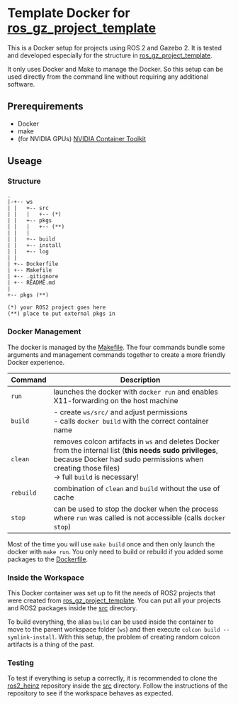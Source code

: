 # Template Docker for [ros_gz_project_template](https://github.com/gazebosim/ros_gz_project_template/tree/main)

This is a Docker setup for projects using ROS 2 and Gazebo 2. It is tested and developed especially for the structure in [ros_gz_project_template](https://github.com/gazebosim/ros_gz_project_template/tree/main).

It only uses Docker and Make to manage the Docker. So this setup can be used directly from the command line without requiring any additional software.

## Prerequirements
- Docker
- make
- (for NVIDIA GPUs) [NVIDIA Container Toolkit](https://docs.nvidia.com/datacenter/cloud-native/container-toolkit/latest/install-guide.html)

## Useage
### Structure
```
.
|-+-- ws
| |   +-- src
| |   |   +-- (*)
| |   +-- pkgs
| |   |   +-- (**)
| |   |
| |   +-- build
| |   +-- install
| |   +-- log
| |
| +-- Dockerfile
| +-- Makefile
| +-- .gitignore
| +-- README.md
|
+-- pkgs (**)

(*) your ROS2 project goes here
(**) place to put external pkgs in
```

### Docker Management
The docker is managed by the [Makefile](/Makefile). The four commands bundle some arguments and management commands together to create a more friendly Docker experience.

| Command | Description |
|---------|-------------|
| `run` | launches the docker with `docker run` and enables X11-forwarding on the host machine |
| `build` | - create `ws/src/` and adjust permissions <br>- calls `docker build` with the correct container name |
| `clean` | removes colcon artifacts in `ws` and deletes Docker from the internal list (**this needs sudo privileges**, because Docker had sudo permissions when creating those files)<br> -> full `build` is necessary! |
| `rebuild` | combination of `clean` and `build` without the use of cache |
| `stop` | can be used to stop the docker when the process where `run` was called is not accessible (calls `docker stop`) |

Most of the time you will use `make build` once and then only launch the docker with `make run`.
You only need to build or rebuild if you added some packages to the [Dockerfile](/Dockerfile).

### Inside the Workspace
This Docker container was set up to fit the needs of ROS2 projects that were created from [ros_gz_project_template](https://github.com/gazebosim/ros_gz_project_template/tree/main).
You can put all your projects and ROS2 packages inside the [src](/ws/src/) directory.

To build everything, the alias `build` can be used inside the container to move to the parent workspace folder (`ws`) and then execute `colcon build --symlink-install`. With this setup, the problem of creating random colcon artifacts is a thing of the past.

### Testing
To test if everything is setup a correctly, it is recommended to clone the [ros2_heinz](https://github.com/K-d4wg/ros2_heinz.git) repository inside the [src](/ws/src/) directory. 
Follow the instructions of the repository to see if the workspace behaves as expected.
